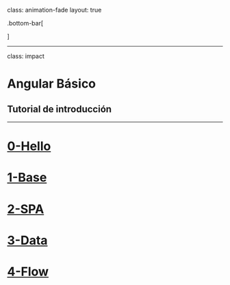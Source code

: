 class: animation-fade
layout: true

.bottom-bar[

]

---

class: impact

# Angular Básico

## Tutorial de introducción

---

# [0-Hello](https://academiabinaria.github.io/angular-board/readme/0-hello.html)

# [1-Base](https://academiabinaria.github.io/angular-board/readme/1-base.html)

# [2-SPA](https://academiabinaria.github.io/angular-board/readme/2-spa.html)

# [3-Data](https://academiabinaria.github.io/angular-board/readme/3-data.html)

# [4-Flow](https://academiabinaria.github.io/angular-board/readme/4-flow.html)
